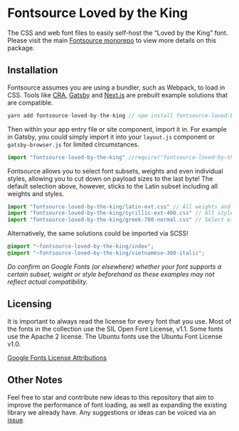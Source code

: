 # Fontsource Loved by the King

The CSS and web font files to easily self-host the “Loved by the King” font. Please visit the main [Fontsource monorepo](https://github.com/DecliningLotus/fontsource) to view more details on this package.

## Installation

Fontsource assumes you are using a bundler, such as Webpack, to load in CSS. Tools like [CRA](https://create-react-app.dev/), [Gatsby](https://www.gatsbyjs.org/) and [Next.js](https://nextjs.org/) are prebuilt example solutions that are compatible.

```javascript
yarn add fontsource-loved-by-the-king // npm install fontsource-loved-by-the-king
```

Then within your app entry file or site component, import it in. For example in Gatsby, you could simply import it into your `layout.js` component or `gatsby-browser.js` for limited circumstances.

```javascript
import "fontsource-loved-by-the-king" //require("fontsource-loved-by-the-king")
```

Fontsource allows you to select font subsets, weights and even individual styles, allowing you to cut down on payload sizes to the last byte! The default selection above, however, sticks to the Latin subset including all weights and styles.

```javascript
import "fontsource-loved-by-the-king/latin-ext.css" // All weights and styles included.
import "fontsource-loved-by-the-king/cyrillic-ext-400.css" // All styles included.
import "fontsource-loved-by-the-king/greek-700-normal.css" // Select either normal or italic.
```

Alternatively, the same solutions could be imported via SCSS!

```scss
@import "~fontsource-loved-by-the-king/index";
@import "~fontsource-loved-by-the-king/vietnamese-300-italic";
```

_Do confirm on Google Fonts (or elsewhere) whether your font supports a certain subset, weight or style beforehand as these examples may not reflect actual compatibility._

## Licensing 

It is important to always read the license for every font that you use.
Most of the fonts in the collection use the SIL Open Font License, v1.1. Some fonts use the Apache 2 license. The Ubuntu fonts use the Ubuntu Font License v1.0.

[Google Fonts License Attributions](https://fonts.google.com/attribution)

## Other Notes

Feel free to star and contribute new ideas to this repository that aim to improve the performance of font loading, as well as expanding the existing library we already have. Any suggestions or ideas can be voiced via an [issue](https://github.com/DecliningLotus/fontsource/issues).


